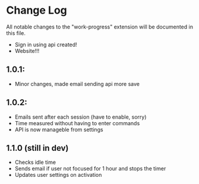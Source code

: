# Change Log

All notable changes to the "work-progress" extension will be documented in this file.
 
- Sign in using api created!
- Website!!!
## 1.0.1:

- Minor changes, made email sending api more save


## 1.0.2:

- Emails sent after each session (have to enable, sorry)
- Time measured without having to enter commands
- API is now manageble from settings

## 1.1.0 (still in dev)

- Checks idle time
- Sends email if user not focused for 1 hour and stops the timer
- Updates user settings on activation